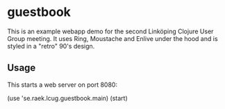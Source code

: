 # guestbook

This is an example webapp demo for the second Linköping Clojure User Group
meeting. It uses Ring, Moustache and Enlive under the hood and is styled in
a "retro" 90's design.

## Usage

This starts a web server on port 8080:

(use 'se.raek.lcug.guestbook.main)
(start)

